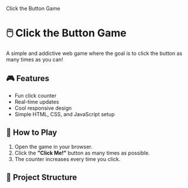  Click the Button Game


 # 🖱️ Click the Button Game

A simple and addictive web game where the goal is to click the button as many times as you can!

## 🎮 Features

- Fun click counter
- Real-time updates
- Cool responsive design
- Simple HTML, CSS, and JavaScript setup

## 🚀 How to Play

1. Open the game in your browser.
2. Click the **"Click Me!"** button as many times as possible.
3. The counter increases every time you click.

## 📁 Project Structure

